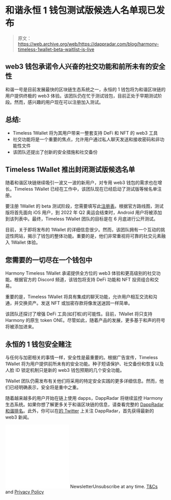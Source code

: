 # 和谐永恒 1 钱包测试版候选人名单现已发布

> 原文：<https://web.archive.org/web/https://dappradar.com/blog/harmony-timeless-1wallet-beta-waitlist-is-live>

## web3 钱包承诺令人兴奋的社交功能和前所未有的安全性

和谐一号是目前发展最快的区块链生态系统之一，永恒的 1 钱包将为和谐区块链的用户提供终极的 web3 体验。该团队仍在忙于测试钱包，目前正处于早期测试阶段。然而，感兴趣的用户现在可以注册加入测试。

## 总结:

*   Timeless 1Wallet 将为其用户带来一整套支持 DeFi 和 NFT 的 web3 工具
*   社交功能将是一个重要的焦点，允许用户通过私人聊天发送和接收密码和非功能性文件
*   该团队还提出了创新的安全措施和社交备份

## Timeless 1Wallet 推出封闭测试版候选名单

随着和谐区块链继续吸引一波又一波的新用户，对专用 web3 钱包的需求也在增长。Timeless 1Wallet 已经在工作中，该团队现在已经启动了测试版等候名单注册。

要注册 1Wallet 的 beta 测试阶段，您需要填写此[注册表](https://web.archive.org/web/20221129084832/https://timeless-space.typeform.com/wallet-waitlist?typeform-source=timeless.space)。根据官方路线图，测试版将首先面向 iOS 用户，到 2022 年 Q2 奥运会结束时，Android 用户将被添加到该列表中。最终，Timeless 1Wallet 团队的目标是在 6 月底进行公开测试。

目前，关于即将发布的 1Wallet 的详细信息很少。然而，该团队拥有一个互动的挑逗性网站，揭示了钱包的整体功能。重要的是，他们非常重视将可靠的社交元素融入 1Wallet 体验。

## 您需要的一切尽在一个钱包中

Harmony Timeless 1Wallet 承诺提供全方位的 web3 体验和更高级别的社交功能。根据官方的 Discord 频道，该钱包将支持 DeFi 功能和 NFT 投资组合和交易。

重要的是，Timeless 1Wallet 将具有集成的聊天功能，允许用户相互交流和沟通，并交换资产。发送 NFT 或加密存款将像发送迷因一样简单。

该团队还探讨了增强 DeFi 工具(如打桩)的可能性。目前，1Wallet 将只支持 Harmony 的原生 token ONE。尽管如此，随着产品的发展，更多基于和声的符号将被添加进来。

## 永恒的 1 钱包安全赌注

与任何与加密相关的事情一样，安全性是最重要的。根据广告宣传，Timeless 1Wallet 将为用户提供前所未有的安全功能。种子短语保护、社交备份和恢复以及人脸 ID 锁定机制只是新的 web3 钱包预期的几个安全功能。

1Wallet 团队仍需发布有关他们将采用的特定安全实践的更多详细信息。然而，他们已经明确表示，安全将是重中之重。

随着越来越多的用户开始在链上使用 dapps，DappRadar 将继续监控 Harmony 生态系统。如果你想了解更多关于和谐区块链的信息，请查看完整的 [DappRadar 和谐排名](https://web.archive.org/web/20221129084832/https://dappradar.com/rankings/protocol/harmony)。此外，你可以在[的 Twitter](https://web.archive.org/web/20221129084832/https://twitter.com/dappradar) 上关注 DappRadar，首先获得最新的 web3 新闻。

![](img/6d5a4a2d609c56e1a5771717e54ba759.png) NewsletterUnsubscribe at any time. [T&Cs](https://web.archive.org/web/20221129084832/https://dappradar.com/terms) and [Privacy Policy](https://web.archive.org/web/20221129084832/https://dappradar.com/privacy-policy)
